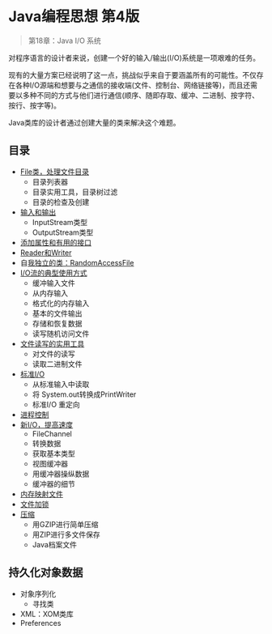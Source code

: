 #   Java编程思想 第4版

>   第18章：Java I/O 系统


对程序语言的设计者来说，创建一个好的输入/输出(I/O)系统是一项艰难的任务。

现有的大量方案已经说明了这一点，挑战似乎来自于要涵盖所有的可能性。不仅存在各种I/O源端和想要与之通信的接收端(文件、控制台、网络链接等)，而且还需要以多种不同的方式与他们进行通信(顺序、随即存取、缓冲、二进制、按字符、按行、按字等)。

Java类库的设计者通过创建大量的类来解决这个难题。

##  目录
-   [File类，处理文件目录](10x.md)
    -   目录列表器
    -   目录实用工具，目录树过滤
    -   目录的检查及创建
-   [输入和输出](11x.md)
    -   InputStream类型
    -   OutputStream类型
-   [添加属性和有用的接口](12x.md)
-   [Reader和Writer](13.md)
-   自[我独立的类：RandomAccessFile](14x.md)
-   [I/O流的典型使用方式](15x.md)
    -   缓冲输入文件
    -   从内存输入
    -   格式化的内存输入
    -   基本的文件输出
    -   存储和恢复数据
    -   读写随机访问文件
-   [文件读写的实用工具](16x.md)
    -   对文件的读写
    -   读取二进制文件
-   [标准I/O](17x.md)
    -   从标准输入中读取
    -   将 System.out转换成PrintWriter
    -   标准I/O 重定向
-   [进程控制](18x.md)
-   [新I/O，提高速度](19x.md)
    -   FileChannel
    -   转换数据
    -   获取基本类型
    -   视图缓冲器
    -   用缓冲器操纵数据
    -   缓冲器的细节
-   [内存映射文件](20x.md)
-   [文件加锁](21x.md)
-   [压缩](22x.md)
    -   用GZIP进行简单压缩
    -   用ZIP进行多文件保存
    -   Java档案文件

##  持久化对象数据
-   对象序列化
    -   寻找类
-   XML：XOM类库
-   Preferences
